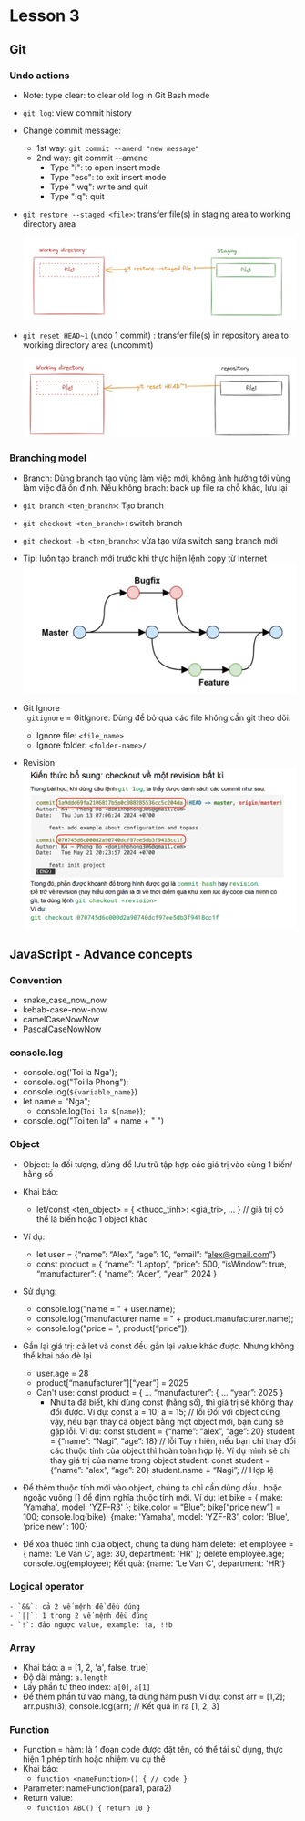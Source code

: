 # Lesson 3

## Git
### Undo actions
- Note: 
type clear: to clear old log in Git Bash mode

- `git log`: view commit history

- Change commit message:
    - 1st way: `git commit --amend "new message"`        
    - 2nd way: git commit --amend
        - Type "i": to open insert mode
        - Type "esc": to exit insert mode
        - Type ":wq": write and quit
        - Type ":q": quit

- `git restore --staged <file>`: transfer file(s) in staging area to working directory area

    ![alt text](images\git-restore.png)

- `git reset HEAD~1` (undo 1 commit) : transfer file(s) in repository area to working directory area (uncommit)

    ![alt text](images\git-reset.png)

### Branching model
- Branch: Dùng branch tạo vùng làm việc mới, không ảnh hưởng tới vùng làm việc đã ổn định. Nếu không brach: back up file ra chỗ khác, lưu lại
- `git branch <ten_branch>`: Tạo branch
- `git checkout <ten_branch>`: switch branch
- `git checkout -b <ten_branch>`: vừa tạo vừa switch sang branch mới 
- Tip: luôn tạo branch mới trước khi thực hiện lệnh copy từ Internet
    ![alt text](images\git-branches.png)

- Git Ignore    
`.gitignore` = GitIgnore: Dùng để bỏ qua các file không cần git theo dõi.
    - Ignore file:
        `<file_name>`
    - Ignore folder:
        `<folder-name>/`
- Revision
    ![](images\git-revision.png)

## JavaScript - Advance concepts
### Convention
- snake_case_now_now
- kebab-case-now-now
- camelCaseNowNow
- PascalCaseNowNow

### console.log
- console.log('Toi la Nga');
- console.log("Toi la Phong");
- console.log(`${variable_name}`)
- let name = "Nga";
    - console.log(`Toi la ${name}`);
- console.log("Toi ten la" + name + " ")

### Object
- Object: là đối tượng, dùng để lưu trữ tập hợp các giá trị vào cùng 1 biến/ hằng số
- Khai báo:
    - let/const <ten_object> = {
        <thuoc_tinh>: <gia_tri>,
        …
    }
    // giá trị có thể là biến hoặc 1 object khác
- Ví dụ:
    - let user = {“name”: “Alex”, “age”: 10, “email”: “alex@gmail.com”}
    - const product = {
            “name”: “Laptop”,
            “price”: 500,
            “isWindow”: true,
            “manufacturer”: {
                “name”: “Acer”,
                “year”: 2024
        }
- Sử dụng:
    - console.log("name = " + user.name);
    - console.log("manufacturer name = " + product.manufacturer.name);
    - console.log("price = ", product[“price”]);

- Gắn lại giá trị: cả let và const đều gắn lại value khác được. Nhưng không thể khai báo đè lại
    - user.age = 28
    - product[“manufacturer”][“year”] = 2025
    - Can't use: 
        const product = {
            ...
            “manufacturer”: {
                ...
                “year”: 2025
        } 
        - Như ta đã biết, khi dùng const (hằng số), thì giá trị sẽ không thay đổi được. Ví dụ:
        const a = 10;
        a = 15; // lỗi
        Đối với object cũng vậy, nếu bạn thay cả object bằng một object mới, bạn cũng sẽ gặp lỗi. Ví
        dụ:
        const student = {“name”: “alex”, “age”: 20}
        student = {“name”: “Nagi”, “age”: 18} // lỗi
        Tuy nhiên, nếu bạn chỉ thay đổi các thuộc tính của object thì hoàn toàn hợp lệ. Ví dụ mình sẽ
        chỉ thay giá trị của name trong object student:
        const student = {“name”: “alex”, “age”: 20}
        student.name = “Nagi”; // Hợp lệ
- Để thêm thuộc tính mới vào object, chúng ta chỉ cần dùng dấu . hoặc ngoặc vuông [] để định
nghĩa thuộc tính mới. 
Ví dụ:
    let bike = {
        make: 'Yamaha',
        model: 'YZF-R3'
    };
    bike.color = “Blue”;
    bike[“price new”] = 100;
    console.log(bike);
    {make: 'Yamaha', model: 'YZF-R3', color: 'Blue', ‘price new’ : 100}
- Để xóa thuộc tính của object, chúng ta dùng hàm delete:
    let employee = {
    name: 'Le Van C',
    age: 30,
    department: 'HR'
    };
    delete employee.age;
    console.log(employee);
    Kết quả:
    {name: 'Le Van C', department: 'HR'}

### Logical operator
    - `&&`: cả 2 vế mệnh đề đều đúng
    - `||`: 1 trong 2 vế mệnh đều đúng
    - `!`: đảo ngược value, example: !a, !!b

### Array
- Khai báo: a = [1, 2, 'a', false, true]
- Độ dài mảng: `a.length`
- Lấy phần tử theo index: `a[0]`, `a[1]`
- Để thêm phần tử vào mảng, ta dùng hàm push
Ví dụ:
const arr = [1,2];
arr.push(3);
console.log(arr);
// Kết quả in ra
[1, 2, 3]

### Function
- Function = hàm: là 1 đoạn code được đặt tên, có thể tái sử dụng, thực hiện 1 phép tính hoặc nhiệm vụ cụ thể
- Khai báo:
    - `function <nameFunction>() {
        // code
    }`
- Parameter: nameFunction(para1, para2)
- Return value: 
    - `function ABC() {
        return 10
    }`    